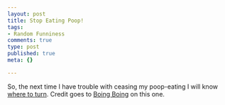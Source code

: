 ```yaml
--- 
layout: post
title: Stop Eating Poop!
tags: 
- Random Funniness
comments: true
type: post
published: true
meta: {}

---
```

So, the next time I have trouble with ceasing my poop-eating I will know <a href="http://www.amazon.com/exec/obidos/tg/listmania/list-browse/-/2WE01ST4Z4YY0/002-6700607-9024821">where to turn</a>. Credit goes to <a href="http://www.boingboing.net/2004/06/08/weirdest_amazon_schw.html">Boing Boing</a> on this one.
